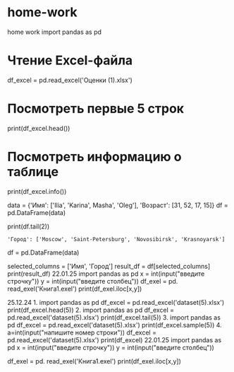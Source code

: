 # home-work
home work
import pandas as pd


# Чтение Excel-файла
df_excel = pd.read_excel('Оценки (1).xlsx')

# Посмотреть первые 5 строк
print(df_excel.head())

# Посмотреть информацию о таблице
print(df_excel.info())


data = {'Имя': ['Ilia', 'Karina', Masha', 'Oleg'],
        'Возраст': [31, 52, 17, 15]}
df = pd.DataFrame(data)

print(df.tail(2))

    'Город': ['Moscow', 'Saint-Petersburg', 'Novosibirsk', 'Krasnoyarsk']

df = pd.DataFrame(data)

selected_columns = ['Имя', 'Город']
result_df = df[selected_columns]
print(result_df)
22.01.25
import pandas as pd
x = int(input("введите строчку"))
y = int(input("введите столбец"))
df_exel = pd. read_exel('Книга1.exel')
print(df_exel.iloc[x,y])




25.12.24
1.
import pandas as pd
df_excel = pd.read_excel('dataset(5).xlsx')
print(df_excel.head(5))
2.
import pandas as pd
df_excel = pd.read_excel('dataset(5).xlsx')
print(df_excel.tail(5))
3.
import pandas as pd
df_excel = pd.read_excel('dataset(5).xlsx')
print(df_excel.sample(5))
4.
a=int(input("напишите номер строки"))
df_excel = pd.read_excel('dataset(5).xlsx')
print(df_excel)
22.01.25
import pandas as pd
x = int(input("введите строчку"))
y = int(input("введите столбец"))

df_exel = pd. read_exel('Книга1.exel')
print(df_exel.iloc[x,y])






